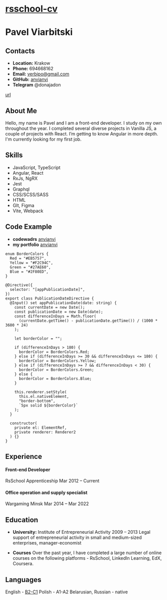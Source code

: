 # **[rsschool-cv](https://anvianvi.github.io/rsschool-cv/cv)**

# **Pavel Viarbitski**

## **Contacts**

- **Location:** Krakow
- **Phone:** 694668162
- **Email:** verbipo@gmail.com
- **GitHub:** [anvianvi](https://github.com/anvianvi)
- **Telegram** @donajadon

[url](https://www.codewars.com/users/anvianvi/badges/micro?theme=light)

## **About Me**

Hello, my name is Pavel and I am a front-end developer.
I study on my own throughout the year.
I completed several diverse projects in Vanilla JS, a couple of projects with React.
I’m getting to know Angular in more depth.
I'm currently looking for my first job.

## **Skills**

- JavaScript, TypeScript
- Angular, React
- RxJs, NgRX
- Jest
- Graphql
- CSS/SCSS/SASS
- HTML
- GIt, Figma
- Vite, Webpack

## **Code Example**

- **codewadrs** [anvianvi](https://www.codewars.com/users/anvianvi)
- **my portfolio** [anvianvi](https://anvianvi.github.io/portfolio/)

```
enum BorderColors {
  Red = "#EB5757",
  Yellow = "#F2C94C",
  Green = "#27AE60",
  Blue = "#2F80ED",
}

@Directive({
  selector: "[appPublicationDate]",
})
export class PublicationDateDirective {
  @Input() set appPublicationDate(date: string) {
    const currentDate = new Date();
    const publicationDate = new Date(date);
    const differenceInDays = Math.floor(
      (currentDate.getTime() - publicationDate.getTime()) / (1000 * 3600 * 24)
    );

    let borderColor = "";

    if (differenceInDays > 180) {
      borderColor = BorderColors.Red;
    } else if (differenceInDays >= 30 && differenceInDays <= 180) {
      borderColor = BorderColors.Yellow;
    } else if (differenceInDays >= 7 && differenceInDays < 30) {
      borderColor = BorderColors.Green;
    } else {
      borderColor = BorderColors.Blue;
    }

    this.renderer.setStyle(
      this.el.nativeElement,
      "border-bottom",
      `5px solid ${borderColor}`
    );
  }

  constructor(
    private el: ElementRef,
    private renderer: Renderer2
  ) {}
}

```

## **Experience**

#### Front-end Developer

RsSchool Apprenticeship
Mar 2012 – Current

#### Office operation and supply specialist

Wargaming Minsk
Mar 2014 – Mar 2022

## **Education**

- **University:** Institute of Entrepreneurial Activity 2009 – 2013
  Legal support of entrepreneurial activity in small and medium-sized enterprises, manager-economist

- **Courses**
  Over the past year, I have completed a large number of online courses on the following platforms - RsSchool, LinkedIn Learning, EdX, Coursera.

## Languages

English - [B2-C1](https://www.efset.org/cert/XMsGN4)
Polish - A1-A2
Belarusian, Russian - native
